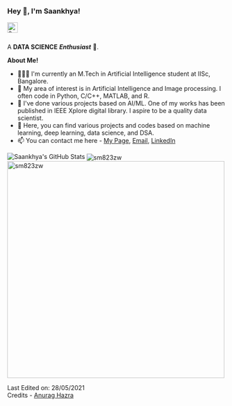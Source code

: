 <h3 title="hehehe"> Hey 👋, I'm Saankhya!</h3>

<a href="https://www.linkedin.com/in/sm823zw/">
  <img align="left" alt="Saankhya's LinkedIn" width="24px" src="https://cdn.jsdelivr.net/npm/simple-icons@v3/icons/linkedin.svg" />
</a>

<br />
<br />

A **DATA SCIENCE** ***Enthusiast*** 🚀.

**About Me!**

- 👨🏽‍💻 I'm currently an M.Tech in Artificial Intelligence student at IISc, Bangalore. 
- 🌱 My area of interest is in Artificial Intelligence and Image processing. I often code in Python, C/C++, MATLAB, and R.
- 🤔 I've done various projects based on AI/ML. One of my works has been published in IEEE Xplore digital library. I aspire to be a quality data scientist.
- 💬 Here, you can find various projects and codes based on machine learning, deep learning, data science, and DSA.
- 📫 You can contact me here - [My Page](https://sm823zw.github.io/), [Email](mailto:saankhyas@iisc.ac.in), [LinkedIn](https://www.linkedin.com/in/sm823zw/)



<img src="https://github-readme-stats.vercel.app/api?username=sm823zw&show_icons=true&hide_border=true&count_private=true&theme=onedark&icon_color=fad000" alt="Saankhya's GitHub Stats">
<img align="center" src="https://github-readme-streak-stats.herokuapp.com/?user=sm823zw&count_private=true&theme=onedark" alt="sm823zw" />
<img align="center" width=500 src="https://github-readme-stats.vercel.app/api/top-langs/?username=sm823zw&count_private=true&layout=compact&theme=onedark&langs_count=10" alt="sm823zw" />


Last Edited on: 28/05/2021<br />
Credits - [Anurag Hazra](https://github.com/anuraghazra/github-readme-stats)

